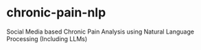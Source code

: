 # chronic-pain-nlp
Social Media based Chronic Pain Analysis using Natural Language Processing (Including LLMs)
